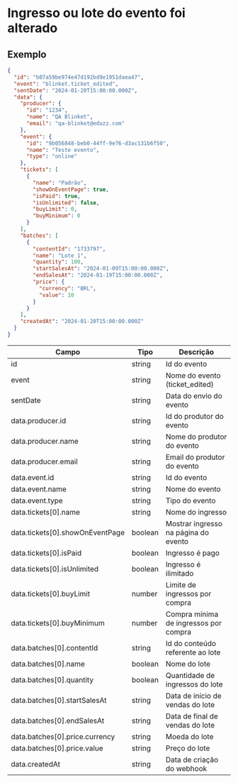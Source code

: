 # Ingresso ou lote do evento foi alterado

## Exemplo

```json
{
  "id": "b07a59be974e47d192bd9e1951daea47",
  "event": "blinket.ticket_edited",
  "sentDate": "2024-01-20T15:00:00.000Z",
  "data": {
    "producer": {
      "id": "1234",
      "name": "QA Blinket",
      "email": "qa-blinket@eduzz.com"
    },
    "event": {
      "id": "9b056848-beb0-44ff-9e76-d3ac131b6f50",
      "name": "Teste evento",
      "type": "online"
    },
    "tickets": [
      {
        "name": "Padrão",
        "showOnEventPage": true,
        "isPaid": true,
        "isUnlimited": false,
        "buyLimit": 0,
        "buyMinimum": 0
      }
    ],
    "batches": [
      {
        "contentId": "1733797",
        "name": "Lote 1",
        "quantity": 100,
        "startSalesAt": "2024-01-09T15:00:00.000Z",
        "endSalesAt": "2024-01-19T15:00:00.000Z",
        "price": {
          "currency": "BRL",
          "value": 10
        }
      }
    ],
    "createdAt": "2024-01-20T15:00:00.000Z"
  }
}
```

| Campo                           | Tipo    | Descrição                             |
| ------------------------------- | ------- | ------------------------------------- |
| id                              | string  | Id do evento                          |
| event                           | string  | Nome do evento (ticket_edited)        |
| sentDate                        | string  | Data do envio do evento               |
| data.producer.id                | string  | Id do produtor do evento              |
| data.producer.name              | string  | Nome do produtor do evento            |
| data.producer.email             | string  | Email do produtor do evento           |
| data.event.id                   | string  | Id do evento                          |
| data.event.name                 | string  | Nome do evento                        |
| data.event.type                 | string  | Tipo do evento                        |
| data.tickets[0].name            | string  | Nome do ingresso                      |
| data.tickets[0].showOnEventPage | boolean | Mostrar ingresso na página do evento  |
| data.tickets[0].isPaid          | boolean | Ingresso é pago                       |
| data.tickets[0].isUnlimited     | boolean | Ingresso é ilimitado                  |
| data.tickets[0].buyLimit        | number  | Limite de ingressos por compra        |
| data.tickets[0].buyMinimum      | number  | Compra mínima de ingressos por compra |
| data.batches[0].contentId       | string  | Id do conteúdo referente ao lote      |
| data.batches[0].name            | boolean | Nome do lote                          |
| data.batches[0].quantity        | boolean | Quantidade de ingressos do lote       |
| data.batches[0].startSalesAt    | string  | Data de início de vendas do lote      |
| data.batches[0].endSalesAt      | string  | Data de final de vendas do lote       |
| data.batches[0].price.currency  | string  | Moeda do lote                         |
| data.batches[0].price.value     | string  | Preço do lote                         |
| data.createdAt                  | string  | Data de criação do webhook            |
